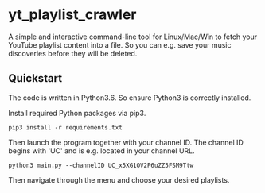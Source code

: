# yt_playlist_crawler

A simple and interactive command-line tool for Linux/Mac/Win to fetch your YouTube playlist content into a file.
So you can e.g. save your music discoveries before they will be deleted.

## Quickstart

The code is written in Python3.6. So ensure Python3 is correctly installed.

Install required Python packages via pip3.

`pip3 install -r requirements.txt`

Then launch the program together with your channel ID. The channel ID begins with 'UC' and is e.g. located in your channel URL.

`python3 main.py --channelID UC_x5XG1OV2P6uZZ5FSM9Ttw`

Then navigate through the menu and choose your desired playlists.

